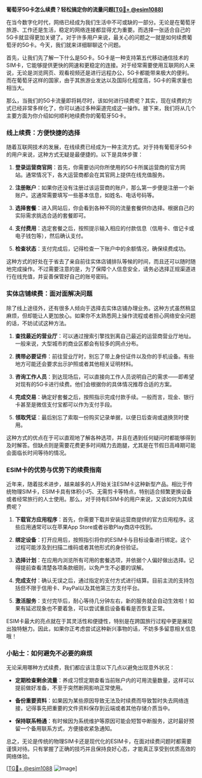 **葡萄牙5G卡怎么续费？轻松搞定你的流量问题[[TG💪+ @esim1088](https://t.me/s/esim1088)]**

在当今数字化时代，网络已经成为我们生活中不可或缺的一部分。无论是在葡萄牙旅游、工作还是生活，稳定的网络连接都显得尤为重要。而选择一张适合自己的5G卡就显得更加关键了。对于许多用户来说，最关心的问题之一就是如何续费葡萄牙的5G卡。今天，我们就来详细聊聊这个问题。

首先，让我们先了解一下什么是5G卡。5G卡是一种支持第五代移动通信技术的SIM卡，它能够提供更快的网速和更稳定的连接。对于经常需要使用互联网的人来说，无论是浏览网页、观看视频还是进行远程办公，5G卡都能带来极大的便利。而在葡萄牙这样的国家，由于其旅游业发达以及国际化程度高，5G卡的需求量也相当大。

那么，当我们的5G卡流量即将耗尽时，该如何进行续费呢？其实，现在续费的方式已经非常多样化了，你可以通过多种渠道完成这一操作。接下来，我们将从几个主要方面为你介绍如何顺利地续费你的葡萄牙5G卡。

### 线上续费：方便快捷的选择

随着互联网技术的发展，在线续费已经成为一种主流方式。对于持有葡萄牙5G卡的用户来说，这种方式无疑是最便捷的。以下是具体步骤：

1. **登录运营商官网**：首先，你需要访问你所使用的5G卡所属运营商的官方网站。通常情况下，各大运营商都会在其官网上提供在线充值服务。
   
2. **注册账户**：如果你还没有注册过该运营商的账户，那么第一步便是注册一个新账户。这通常需要填写一些基本信息，如姓名、电话号码等。

3. **选择套餐**：进入网站后，你会看到各种不同的流量套餐供你选择。根据自己的实际需求挑选合适的套餐即可。

4. **支付费用**：选定套餐之后，按照提示输入相应的付款信息（信用卡、借记卡或电子钱包等），然后确认支付。

5. **检查状态**：支付完成后，记得检查一下账户中的余额情况，确保续费成功。

这种方式的好处在于省去了亲自前往实体店铺排队等候的时间，而且还可以随时随地完成操作。不过需要注意的是，为了保障个人信息安全，请务必选择正规渠道进行在线充值，并妥善保管好自己的账号密码。

### 实体店铺续费：面对面解决问题

除了线上途径外，还有很多人倾向于选择去实体店铺办理业务。这种方式虽然稍显麻烦，但却能让人更加放心。如果你不太熟悉网上操作流程或者担心网络安全问题的话，不妨试试这种方法。

1. **查找最近的营业厅**：可以通过搜索引擎找到离自己最近的运营商营业厅地址。一般来说，大型城市的商业区都会有较多的网点分布。

2. **携带必要证件**：前往营业厅时，别忘了带上身份证件以及你的手机设备。有些地方可能还会要求出示护照或者其他相关证明材料。

3. **咨询工作人员**：到达现场后，可以直接向工作人员说明自己的需求——即希望对现有的5G卡进行续费。他们会根据你的具体情况推荐合适的方案。

4. **完成交易**：确定好套餐之后，按照指示完成付款手续。一般而言，现金、银行卡甚至是微信支付宝都可以作为支付手段。

5. **领取凭证**：最后别忘了索取一份购买记录单据，以便日后查询或退换货时使用。

这种方式的优点在于可以直观地了解各种选项，并且在遇到任何疑问时都能够得到及时解答。但缺点则是需要花费更多时间精力去跑腿，尤其是在节假日高峰期可能会面临长时间等待的情况。

### ESIM卡的优势与优势下的续费指南

近年来，随着技术进步，越来越多的人开始关注ESIM卡这种新型产品。相比于传统物理SIM卡，ESIM卡具有体积小巧、无需剪卡等特点，特别适合频繁更换设备或者经常旅行的人士使用。那么，对于持有ESIM卡的用户来说，又该如何为其续费呢？

1. **下载官方应用程序**：首先，你需要下载并安装运营商提供的官方应用程序。这些应用通常可以在苹果App Store或者谷歌Play商店中找到。

2. **绑定设备**：打开应用后，按照指引将你的ESIM卡与目标设备进行绑定。这个过程可能涉及到扫描二维码或者其他形式的身份验证。

3. **选择计划**：在应用内浏览所有可用的套餐选项，并依据个人偏好做出选择。记得提前查看清楚各项条款细则，以免产生不必要的误解。

4. **完成支付**：确认无误之后，通过指定的支付方式进行结算。目前主流的支持包括但不限于信用卡、PayPal以及其他第三方支付平台。

5. **激活服务**：支付完毕后，耐心等待几分钟左右，新的服务就会自动生效啦！如果有延迟现象也不要着急，可以尝试重启设备看看是否恢复正常。

ESIM卡最大的亮点就在于其灵活性和便捷性，特别是在跨国旅行过程中更是展现出独特魅力。因此，如果你正考虑尝试这种新兴事物的话，不妨多多留意相关信息哦！

### 小贴士：如何避免不必要的麻烦

无论采用哪种方式续费，我们都应该注意以下几点以避免出现意外状况：

- **定期检查剩余流量**：养成习惯定期查看当前账户内的可用流量数量，这样可以提前做好准备，不至于突然断网影响正常使用。
  
- **备份重要资料**：如果因为某些原因导致无法及时续费而导致暂时失去网络连接，记得事先把重要的文件资料保存到云端或者其他存储介质当中。

- **保持联系畅通**：有时候因为系统维护等原因可能会短暂中断服务，这时最好预留一个备用联系方式，方便接收紧急通知。

总之，无论是传统的物理SIM卡还是现代化的ESIM卡，在面对续费问题时都需要谨慎对待。只有掌握了正确的技巧并且保持良好心态，才能真正享受到优质高效的网络体验。

[[TG💪+ @esim1088](https://t.me/s/esim1088) ![Image](https://i.postimg.cc/4NQfJmqS/Snipaste-2025-05-13-00-14-12.png)]